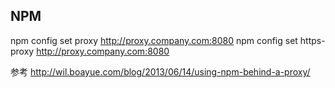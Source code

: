 ## NPM

npm config set proxy http://proxy.company.com:8080
npm config set https-proxy http://proxy.company.com:8080

参考 http://wil.boayue.com/blog/2013/06/14/using-npm-behind-a-proxy/

